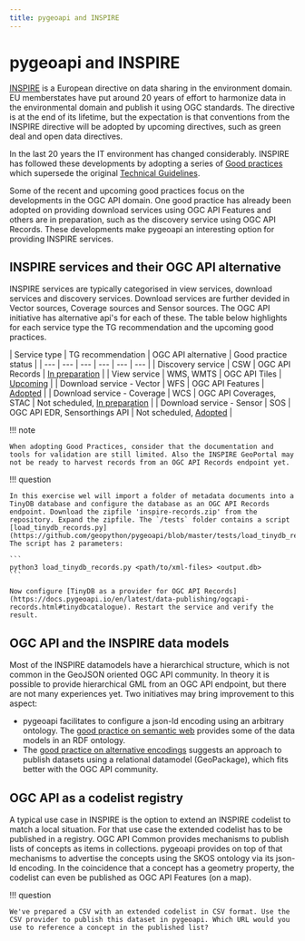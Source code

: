 ```yaml
---
title: pygeoapi and INSPIRE
---
```


# pygeoapi and INSPIRE

[INSPIRE](https://inspire.ec.europa.eu/) is a European directive on data sharing in the environment domain. EU memberstates have put around 20 years of effort to harmonize data in the environmental domain and publish it using OGC standards. The directive is at the end of its lifetime, but the expectation is that conventions from the INSPIRE directive will be adopted by upcoming directives, such as green deal and open data directives. 

In the last 20 years the IT environment has changed considerably. INSPIRE has followed these developments by adopting a series of [Good practices](https://inspire.ec.europa.eu/portfolio/good-practice-library) which supersede the original [Technical Guidelines](https://inspire.ec.europa.eu/Technical-guidelines3).

Some of the recent and upcoming good practices focus on the developments in the OGC API domain. One good practice has already been adopted on providing download services using OGC API Features and others are in preparation, such as the discovery service using OGC API Records. These developments make pygeoapi an interesting option for providing INSPIRE services.

## INSPIRE services and their OGC API alternative

INSPIRE services are typically categorised in view services, download services and discovery services. Download services are further devided in Vector sources, Coverage sources and Sensor sources. The OGC API initiative has alternative api's for each of these. The table below highlights for each service type the TG recommendation and the upcoming good practices. 

| Service type | TG recommendation | OGC API alternative | Good practice status |
| --- | --- | --- | --- | --- | --- |
| Discovery service | CSW | OGC API Records | [In preparation](https://github.com/INSPIRE-MIF/gp-ogc-api-records) |
| View service | WMS, WMTS | OGC API Tiles | [Upcoming](https://wikis.ec.europa.eu/display/InspireMIG/69th+MIG-T+meeting+2022-04-01) |
| Download service - Vector | WFS | OGC API Features | [Adopted](https://github.com/INSPIRE-MIF/gp-ogc-api-features) |
| Download service - Coverage | WCS | OGC API Coverages, STAC | Not scheduled, [In preparation](https://github.com/INSPIRE-MIF/gp-stac) | 
| Download service - Sensor | SOS | OGC API EDR, Sensorthings API  | Not scheduled, [Adopted](https://github.com/INSPIRE-MIF/gp-ogc-sensorthings-api) |

!!! note

    When adopting Good Practices, consider that the documentation and tools for validation are still limited. Also the INSPIRE GeoPortal may not be ready to harvest records from an OGC API Records endpoint yet. 

!!! question

    In this exercise wel will import a folder of metadata documents into a TinyDB database and configure the database as an OGC API Records endpoint. Download the zipfile 'inspire-records.zip' from the repository. Expand the zipfile. The `/tests` folder contains a script [load_tinydb_records.py](https://github.com/geopython/pygeoapi/blob/master/tests/load_tinydb_records.py). The script has 2 parameters:

    ```
    python3 load_tinydb_records.py <path/to/xml-files> <output.db>
    ```

    Now configure [TinyDB as a provider for OGC API Records](https://docs.pygeoapi.io/en/latest/data-publishing/ogcapi-records.html#tinydbcatalogue). Restart the service and verify the result. 


## OGC API and the INSPIRE data models

Most of the INSPIRE datamodels have a hierarchical structure, which is not common in the GeoJSON oriented OGC API community. In theory it is possible to provide hierarchical GML from an OGC API endpoint, but there are not many experiences yet. Two initiatives may bring improvement to this aspect:
 
 - pygeoapi facilitates to configure a json-ld encoding using an arbitrary ontology. The [good practice on semantic web](https://inspire-eu-rdf.github.io/inspire-rdf-guidelines/) provides some of the data models in an RDF ontology. 
 - The [good practice on alternative encodings](https://github.com/INSPIRE-MIF/gp-geopackage-encodings) suggests an approach to publish datasets using a relational datamodel (GeoPackage), which fits better with the OGC API community.

 ## OGC API as a codelist registry

 A typical use case in INSPIRE is the option to extend an INSPIRE codelist to match a local situation. For that use case the extended codelist has to be published in a registry. OGC API Common provides mechanisms to publish lists of concepts as items in collections. pygeoapi provides on top of that mechanisms to advertise the concepts using the SKOS ontology via its json-ld encoding. In the coincidence that a concept has a geometry property, the codelist can even be published as OGC API Features (on a map).

 !!! question

    We've prepared a CSV with an extended codelist in CSV format. Use the CSV provider to publish this dataset in pygeoapi. Which URL would you use to reference a concept in the published list?